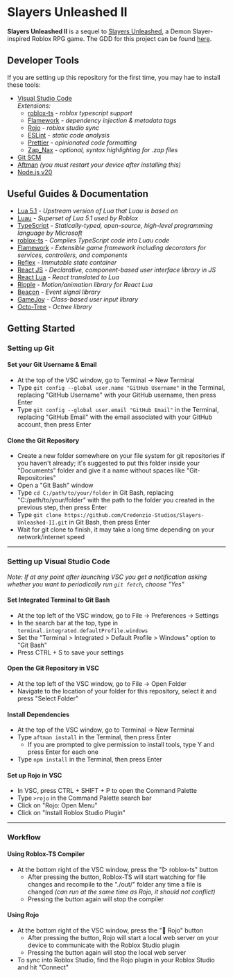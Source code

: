 # Slayers Unleashed II
  **Slayers Unleashed II** is a sequel to [Slayers Unleashed](https://www.roblox.com/games/6536647319/), a Demon Slayer-inspired Roblox RPG game. The GDD for this project can be found [here](https://docs.google.com/document/d/1WdsdEWrbrlV6OHICpyzLFNyIVL65h9dqeYnPTooB_OE/edit?usp=sharing).

## Developer Tools
If you are setting up this repository for the first time, you may hae to install these tools:
- [Visual Studio Code](https://code.visualstudio.com/) <br> _Extensions:_
  - [roblox-ts](https://marketplace.visualstudio.com/items?itemName=Roblox-TS.vscode-roblox-ts) _- roblox typescript support_
  - [Flamework](https://marketplace.visualstudio.com/items?itemName=flamework.flamework-vscode) _- dependency injection & metadata tags_
  - [Rojo](https://marketplace.visualstudio.com/items?itemName=evaera.vscode-rojo) _- roblox studio sync_
  - [ESLint](https://marketplace.visualstudio.com/items?itemName=dbaeumer.vscode-eslint) _- static code analysis_
  - [Prettier](https://marketplace.visualstudio.com/items?itemName=esbenp.prettier-vscode) _- opinionated code formatting_
  - [Zap_Nax](https://marketplace.visualstudio.com/items?itemName=naxblox.zap-nax) _- optional, syntax highlighting for .zap files_
- [Git SCM](https://git-scm.com/)
- [Aftman](https://github.com/LPGhatguy/aftman) _(you must restart your device after installing this)_
- [Node.js v20](https://nodejs.org/en/download)

## Useful Guides & Documentation
- [Lua 5.1](https://www.lua.org/manual/5.1/) _- Upstream version of Lua that Luau is based on_
- [Luau](https://luau-lang.org/getting-started) _- Superset of Lua 5.1 used by Roblox_
- [TypeScript](https://www.typescriptlang.org/docs/) _- Statically-typed, open-source, high-level programming language by Microsoft_
- [roblox-ts](https://roblox-ts.com/docs/) _- Compiles TypeScript code into Luau code_
- [Flamework](https://flamework.fireboltofdeath.dev/docs/introduction) _- Extensible game framework including decorators for services, controllers, and components_
- [Reflex](https://littensy.github.io/reflex/docs/guides/your-first-producer) _- Immutable state container_
- [React JS](https://react.dev/learn) _- Declarative, component-based user interface library in JS_
- [React Lua](https://jsdotlua.github.io/react-lua/) _- React translated to Lua_
- [Ripple](https://github.com/littensy/ripple#readme) _- Motion/animation library for React Lua_
- [Beacon](https://github.com/Sleitnick/rbxts-beacon#readme) _- Event signal library_
- [GameJoy](https://github.com/Rimuy/GameJoy#readme) _- Class-based user input library_
- [Octo-Tree](https://github.com/Sleitnick/rbxts-octo-tree#readme) _- Octree library_

## Getting Started
### Setting up Git
#### Set your Git Username & Email
  - At the top of the VSC window, go to Terminal -> New Terminal
  - Type `git config --global user.name "GitHub Username"` in the Terminal, replacing "GitHub Username" with your GitHub username, then press Enter
  - Type `git config --global user.email "GitHub Email"` in the Terminal, replacing "GitHub Email" with the email associated with your GitHub account, then press Enter

#### Clone the Git Repository
  - Create a new folder somewhere on your file system for git repositories if you haven't already; it's suggested to put this folder inside your "Documents" folder and give it a name without spaces like "Git-Repositories"
  - Open a "Git Bash" window
  - Type `cd C:/path/to/your/folder` in Git Bash, replacing "C:/path/to/your/folder" with the path to the folder you created in the previous step, then press Enter
  - Type `git clone https://github.com/Credenzio-Studios/Slayers-Unleashed-II.git` in Git Bash, then press Enter
  - Wait for git clone to finish, it may take a long time depending on your network/internet speed

---
### Setting up Visual Studio Code
_Note: If at any point after launching VSC you get a notification asking whether you want to periodically run `git fetch`, choose "Yes"_
#### Set Integrated Terminal to Git Bash
  - At the top left of the VSC window, go to File -> Preferences -> Settings
  - In the search bar at the top, type in `terminal.integrated.defaultProfile.windows`
  - Set the "Terminal > Integrated > Default Profile > Windows" option to "Git Bash"
  - Press CTRL + S to save your settings

#### Open the Git Repository in VSC
  - At the top left of the VSC window, go to File -> Open Folder
  - Navigate to the location of your folder for this repository, select it and press "Select Folder"

#### Install Dependencies
  - At the top of the VSC window, go to Terminal -> New Terminal
  - Type `aftman install` in the Terminal, then press Enter
    - If you are prompted to give permission to install tools, type Y and press Enter for each one
  - Type `npm install` in the Terminal, then press Enter

#### Set up Rojo in VSC
  - In VSC, press CTRL + SHIFT + P to open the Command Palette
  - Type `>rojo` in the Command Palette search bar
  - Click on "Rojo: Open Menu"
  - Click on "Install Roblox Studio Plugin"

---
### Workflow
#### Using Roblox-TS Compiler
  - At the bottom right of the VSC window, press the "▷ roblox-ts" button
    - After pressing the button, Roblox-TS will start watching for file changes and recompile to the "./out/" folder any time a file is changed _(can run at the same time as Rojo, it should not conflict)_
    - Pressing the button again will stop the compiler

#### Using Rojo
  - At the bottom right of the VSC window, press the "🚀 Rojo" button
    - After pressing the button, Rojo will start a local web server on your device to communicate with the Roblox Studio plugin
    - Pressing the button again will stop the local web server
  - To sync into Roblox Studio, find the Rojo plugin in your Roblox Studio and hit "Connect"
